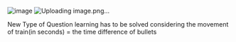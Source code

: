 ![image](https://github.com/prathameshdubey/maths-repo/assets/84037936/dff7a221-14a0-40e8-95ac-c420259ee86d)
![Uploading image.png…]()

New Type of Question learning has to be solved considering the movement of train(in seconds) = the time difference of bullets 
